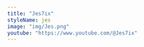 ```yaml
---
title: "Jes7ix"
styleName: jes
image: "img/Jes.png"
youtube: "https://www.youtube.com/@Jes7ix"
---
```

